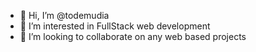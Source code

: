 - 👋 Hi, I’m @todemudia
- 👀 I’m interested in FullStack web development
- 💞️ I’m looking to collaborate on any web based projects

<!---
todemudia/todemudia is a ✨ special ✨ repository because its `README.md` (this file) appears on your GitHub profile.
You can click the Preview link to take a look at your changes.
--->
